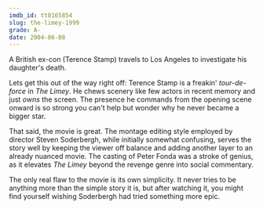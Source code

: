 ```yaml
---
imdb_id: tt0165854
slug: the-limey-1999
grade: A-
date: 2004-06-08
---
```


A British ex-con (Terence Stamp) travels to Los Angeles to investigate his daughter's death.

Lets get this out of the way right off: Terence Stamp is a freakin' _tour-de-force_ in _The Limey_. He chews scenery like few actors in recent memory and just _owns_ the screen. The presence he commands from the opening scene onward is so strong you can't help but wonder why he never became a bigger star.

That said, the movie is great. The montage editing style employed by director Steven Soderbergh, while initially somewhat confusing, serves the story well by keeping the viewer off balance and adding another layer to an already nuanced movie. The casting of Peter Fonda was a stroke of genius, as it elevates _The Limey_ beyond the revenge genre into social commentary.

The only real flaw to the movie is its own simplicity. It never tries to be anything more than the simple story it is, but after watching it, you might find yourself wishing Soderbergh had tried something more epic.
